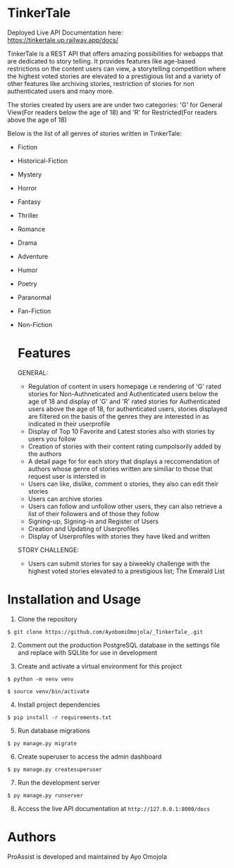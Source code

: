 # TinkerTale
Deployed Live API Documentation here: https://tinkertale.up.railway.app/docs/

TinkerTale is a REST API that offers amazing possibilities for webapps that are dedicated to story telling. It provides features like age-based restrictions on the content users can view, a storytelling competition where the highest voted stories are elevated to a prestigious list and a variety of other features like archiving stories, restriction of stories for non authenticated users and many more.

The stories created by users are are under two categories: 'G' for General View(For readers below the age of 18) and 'R' for Restricted(For readers above the age of 18)

Below is the list of all genres of stories written in TinkerTale:
- Fiction
- Historical-Fiction
- Mystery
- Horror
- Fantasy
- Thriller
- Romance
- Drama
- Adventure
- Humor
- Poetry
- Paranormal
- Fan-Fiction
- Non-Fiction

  # Features

  GENERAL:
  - Regulation of content in users homepage i.e rendering of 'G' rated stories for Non-Authneticated and Authenticated users below the age of 18 and display of 'G' and 'R' rated stories for Authenticated users above the age of 18, for authenticated users, stories displayed are filtered on the basis of the genres they are interested in as indicated in their userprofile
  - Display of Top 10 Favorite and Latest stories also with stories by users you follow
  - Creation of stories with their content rating cumpolsorily added by the authors
  - A detail page for for each story that displays a reccomendation of authors whose genre of stories written are similiar to those that request user is intersted in
  - Users can like, dislike, comment o stories, they also can edit their stories
  - Users can archive stories
  - Users can follow and unfollow other users, they can also retrieve a list of their followers and of those they follow
  - Signing-up, Signing-in and Register of Users
  - Creation and Updating of Userprofiles
  - Display of Userprofiles with stories they have liked and written

  STORY CHALLENGE:
  - Users can submit stories for say a biweekly challenge with the highest voted stories elevated to a prestigious list; The Emerald List


# Installation and Usage
1. Clone the repository

``` $ git clone https://github.com/AyobomiOmojola/_TinkerTale_.git ```

2. Comment out the production PostgreSQL database in the settings file and replace with SQLlite for use in development 
   
3. Create and activate a virtual environment for this project

``` $ python -m venv venv ```

``` $ source venv/bin/activate ```

4. Install project dependencies

``` $ pip install -r requirements.txt ```

5. Run database migrations
   
``` $ py manage.py migrate ```

6. Create superuser to access the admin dashboard
    
``` $ py manage.py createsuperuser ```

7. Run the development server
    
``` $ py manage.py runserver ```

8. Access the live API documentation at ```http://127.0.0.1:8000/docs```

# Authors
ProAssist is developed and maintained by Ayo Omojola
